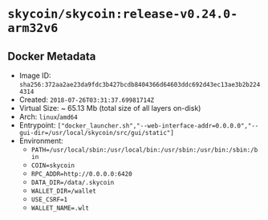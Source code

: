 # `skycoin/skycoin:release-v0.24.0-arm32v6`

## Docker Metadata

- Image ID: `sha256:372aa2ae23da9fdc3b427bcdb8404366d64603ddc692d43ec13ae3b2b2244314`
- Created: `2018-07-26T03:31:37.69981714Z`
- Virtual Size: ~ 65.13 Mb
    (total size of all layers on-disk)
- Arch: `linux`/`amd64`
- Entrypoint: `["docker_launcher.sh","--web-interface-addr=0.0.0.0","--gui-dir=/usr/local/skycoin/src/gui/static"]`
- Environment:
    - `PATH=/usr/local/sbin:/usr/local/bin:/usr/sbin:/usr/bin:/sbin:/bin`
    - `COIN=skycoin`
    - `RPC_ADDR=http://0.0.0.0:6420`
    - `DATA_DIR=/data/.skycoin`
    - `WALLET_DIR=/wallet`
    - `USE_CSRF=1`
    - `WALLET_NAME=.wlt`

